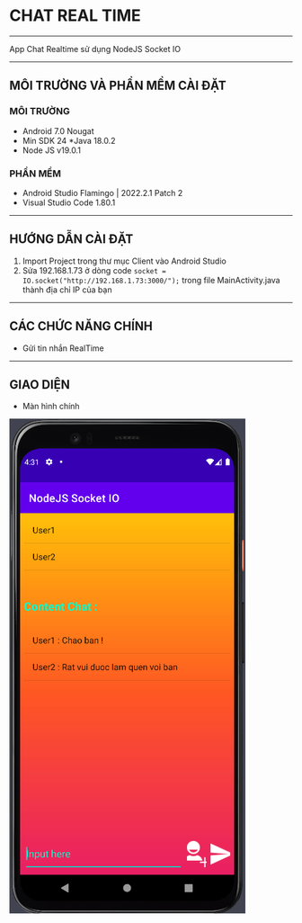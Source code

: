 # CHAT REAL TIME
***
App Chat Realtime sử dụng NodeJS Socket IO
***
## MÔI TRƯỜNG VÀ PHẦN MỀM CÀI ĐẶT
### MÔI TRƯỜNG
* Android 7.0 Nougat
* Min SDK 24
*Java 18.0.2
* Node JS v19.0.1
### PHẦN MỀM
* Android Studio Flamingo | 2022.2.1 Patch 2
* Visual Studio Code 1.80.1
***
## HƯỚNG DẪN CÀI ĐẶT
1) Import Project trong thư mục Client vào Android Studio
2) Sửa 192.168.1.73 ở dòng code ```socket = IO.socket("http://192.168.1.73:3000/");``` trong file MainActivity.java thành địa chỉ IP của bạn
***
## CÁC CHỨC NĂNG CHÍNH
* Gửi tin nhắn RealTime
***
## GIAO DIỆN
* Màn hình chính

![Màn hình chính](https://github.com/HoangLinhSama/ChatRealTime/blob/master/Image/chat.png)
